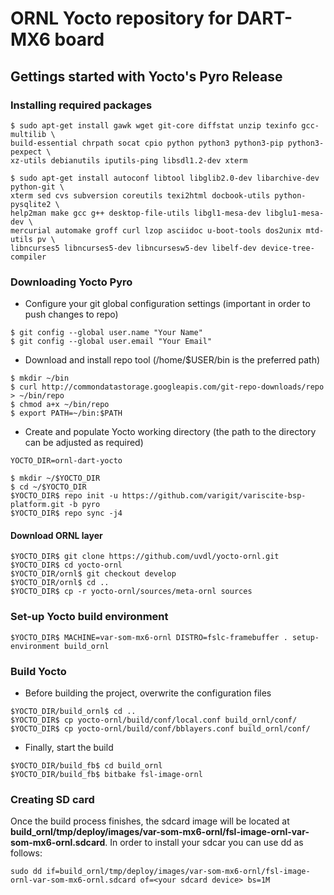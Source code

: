 # ORNL Yocto repository for DART-MX6 board

## Gettings started with Yocto's Pyro Release

### Installing required packages
```
$ sudo apt-get install gawk wget git-core diffstat unzip texinfo gcc-multilib \
build-essential chrpath socat cpio python python3 python3-pip python3-pexpect \
xz-utils debianutils iputils-ping libsdl1.2-dev xterm

$ sudo apt-get install autoconf libtool libglib2.0-dev libarchive-dev python-git \
xterm sed cvs subversion coreutils texi2html docbook-utils python-pysqlite2 \
help2man make gcc g++ desktop-file-utils libgl1-mesa-dev libglu1-mesa-dev \
mercurial automake groff curl lzop asciidoc u-boot-tools dos2unix mtd-utils pv \
libncurses5 libncurses5-dev libncursesw5-dev libelf-dev device-tree-compiler
```

### Downloading Yocto Pyro
* Configure your git global configuration settings (important in order to push changes to repo)
```
$ git config --global user.name "Your Name"
$ git config --global user.email "Your Email"
```

* Download and install repo tool (/home/$USER/bin is the preferred path)
```
$ mkdir ~/bin
$ curl http://commondatastorage.googleapis.com/git-repo-downloads/repo > ~/bin/repo
$ chmod a+x ~/bin/repo
$ export PATH=~/bin:$PATH
```

* Create and populate Yocto working directory (the path to the directory can be adjusted as required)
```
YOCTO_DIR=ornl-dart-yocto

$ mkdir ~/$YOCTO_DIR
$ cd ~/$YOCTO_DIR
$YOCTO_DIR$ repo init -u https://github.com/varigit/variscite-bsp-platform.git -b pyro
$YOCTO_DIR$ repo sync -j4
```

#### Download ORNL layer
```
$YOCTO_DIR$ git clone https://github.com/uvdl/yocto-ornl.git
$YOCTO_DIR$ cd yocto-ornl
$YOCTO_DIR/ornl$ git checkout develop
$YOCTO_DIR/ornl$ cd ..
$YOCTO_DIR$ cp -r yocto-ornl/sources/meta-ornl sources
```


### Set-up Yocto build environment

```
$YOCTO_DIR$ MACHINE=var-som-mx6-ornl DISTRO=fslc-framebuffer . setup-environment build_ornl
```

### Build Yocto
* Before building the project, overwrite the configuration files
```
$YOCTO_DIR/build_ornl$ cd ..
$YOCTO_DIR$ cp yocto-ornl/build/conf/local.conf build_ornl/conf/
$YOCTO_DIR$ cp yocto-ornl/build/conf/bblayers.conf build_ornl/conf/
```

* Finally, start the build
```
$YOCTO_DIR/build_fb$ cd build_ornl
$YOCTO_DIR/build_fb$ bitbake fsl-image-ornl
```

### Creating SD card

Once the build process finishes, the sdcard image will be located at
**build_ornl/tmp/deploy/images/var-som-mx6-ornl/fsl-image-ornl-var-som-mx6-ornl.sdcard**. In order to 
install your sdcar you can use dd as follows:

```
sudo dd if=build_ornl/tmp/deploy/images/var-som-mx6-ornl/fsl-image-ornl-var-som-mx6-ornl.sdcard of=<your sdcard device> bs=1M
```